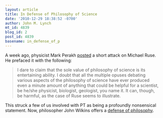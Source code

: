 ```yaml
---
layout: article
title: In Defense of Philosophy of Science
date: '2010-12-29 18:38:52 -0700'
author: John M. Lynch
mt_id: 4839
blog_id: 2
post_id: 4839
basename: in_defense_of_p
---
```

A week ago, physicist Mark Perakh [posted](http://pandasthumb.org/archives/2010/12/philosopher-rus.html) a short attack on Michael Ruse. He prefaced it with the following:

> I dare to claim that the sole value of philosophy of science is its entertaining ability. I doubt that all the multiple opuses debating various aspects of the philosophy of science have ever produced even a minute amount of anything that could be helpful for a scientist, be he/she physicist, biologist, geologist, you name it. It can, though, be harmful, as the case of Ruse seems to illustrate.

This struck a few of us involved with PT as being a profoundly nonsensical statement. Now, philosopher John Wilkins offers a [defense of philosophy](http://whewellsghost.wordpress.com/2010/12/30/attacks-on-philosophy-by-scientists/).
